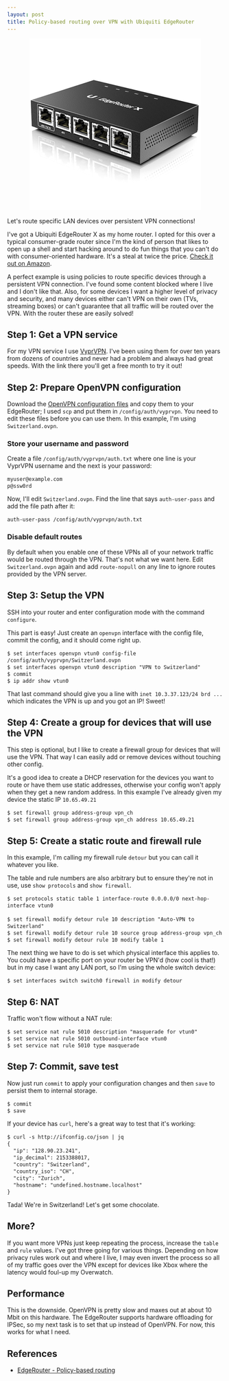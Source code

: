 ```yaml
---
layout: post
title: Policy-based routing over VPN with Ubiquiti EdgeRouter
---
```


<div style="text-align: center">
  <a href="https://amzn.to/2G6DuPH" target="_blank">
    <img src="/images/er-x.png" alt="EdgeRouter X" />
  </a>
</div>

Let's route specific LAN devices over persistent VPN connections!

<!--more-->

I've got a Ubiquiti EdgeRouter X as my home router. I opted for this over a typical consumer-grade router since I'm the kind of person that likes to open up a shell and start hacking around to do fun things that you can't do with consumer-oriented hardware. It's a steal at twice the price. [Check it out on Amazon](https://amzn.to/2G6DuPH).


A perfect example is using policies to route specific devices through a persistent VPN connection. I've found some content blocked where I live and I don't like that. Also, for some devices I want a higher level of privacy and security, and many devices either can't VPN on their own (TVs, streaming boxes) or can't guarantee that all traffic will be routed over the VPN. With the router these are easily solved!

## Step 1: Get a VPN service

For my VPN service I use [VyprVPN]. I've been using them for over ten years from dozens of countries and never had a problem and always had great speeds. With the link there you'll get a free month to try it out!

## Step 2: Prepare OpenVPN configuration

Download the [OpenVPN configuration files] and copy them to your EdgeRouter; I used `scp` and put them in `/config/auth/vyprvpn`. You need to edit these files before you can use them. In this example, I'm using `Switzerland.ovpn`.

### Store your username and password

Create a file `/config/auth/vyprvpn/auth.txt` where one line is your VyprVPN username and the next is your password:

```
myuser@example.com
p@ssw0rd
```

Now, I'll edit `Switzerland.ovpn`. Find the line that says `auth-user-pass` and add the file path after it:

```
auth-user-pass /config/auth/vyprvpn/auth.txt
```

### Disable default routes

By default when you enable one of these VPNs all of your network traffic would be routed through the VPN. That's not what we want here. Edit `Switzerland.ovpn` again and add `route-nopull` on any line to ignore routes provided by the VPN server.


## Step 3: Setup the VPN

SSH into your router and enter configuration mode with the command `configure`.

This part is easy! Just create an `openvpn` interface with the config file, commit the config, and it should come right up.

```
$ set interfaces openvpn vtun0 config-file /config/auth/vyprvpn/Switzerland.ovpn
$ set interfaces openvpn vtun0 description "VPN to Switzerland"
$ commit
$ ip addr show vtun0
```

That last command should give you a line with `inet 10.3.37.123/24 brd ...` which indicates the VPN is up and you got an IP! Sweet!

## Step 4: Create a group for devices that will use the VPN

This step is optional, but I like to create a firewall group for devices that will use the VPN. That way I can easily add or remove devices without touching other config.

It's a good idea to create a DHCP reservation for the devices you want to route or have them use static addresses, otherwise your config won't apply when they get a new random address. In this example I've already given my device the static IP `10.65.49.21`

```
$ set firewall group address-group vpn_ch
$ set firewall group address-group vpn_ch address 10.65.49.21
```

## Step 5: Create a static route and firewall rule

In this example, I'm calling my firewall rule `detour` but you can call it whatever you like.

The table and rule numbers are also arbitrary but to ensure they're not in use, use `show protocols` and `show firewall`.

```
$ set protocols static table 1 interface-route 0.0.0.0/0 next-hop-interface vtun0

$ set firewall modify detour rule 10 description "Auto-VPN to Switzerland"
$ set firewall modify detour rule 10 source group address-group vpn_ch
$ set firewall modify detour rule 10 modify table 1
```

The next thing we have to do is set which physical interface this applies to. You could have a specific port on your router be VPN'd (how cool is that!) but in my case I want any LAN port, so I'm using the whole switch device:

```
$ set interfaces switch switch0 firewall in modify detour
```

## Step 6: NAT

Traffic won't flow without a NAT rule:

```
$ set service nat rule 5010 description "masquerade for vtun0"
$ set service nat rule 5010 outbound-interface vtun0
$ set service nat rule 5010 type masquerade
```

## Step 7: Commit, save test

Now just run `commit` to apply your configuration changes and then `save` to persist them to internal storage.

```
$ commit
$ save
```

If your device has `curl`, here's a great way to test that it's working:

```
$ curl -s http://ifconfig.co/json | jq
{
  "ip": "128.90.23.241",
  "ip_decimal": 2153388017,
  "country": "Switzerland",
  "country_iso": "CH",
  "city": "Zurich",
  "hostname": "undefined.hostname.localhost"
}
```

Tada! We're in Switzerland! Let's get some chocolate.

## More?

If you want more VPNs just keep repeating the process, increase the `table` and `rule` values. I've got three going for various things. Depending on how privacy rules work out and where I live, I may even invert the process so all of my traffic goes over the VPN except for devices like Xbox where the latency would foul-up my Overwatch.

## Performance

This is the downside. OpenVPN is pretty slow and maxes out at about 10 Mbit on this hardware. The EdgeRouter supports hardware offloading for IPSec, so my next task is to set that up instead of OpenVPN. For now, this works for what I need.

## References

* [EdgeRouter - Policy-based routing](https://help.ubnt.com/hc/en-us/articles/204952274-EdgeRouter-Policy-based-routing-source-address-based-)

[VyprVPN]: https://www.goldenfrog.com/vyprvpn/refer-a-friend/get-a-free-month?ar=7nd15bf8jgv59_1
[OpenVPN configuration files]: https://support.goldenfrog.com/hc/en-us/articles/225607167-Where-can-I-find-the-OpenVPN-files-
